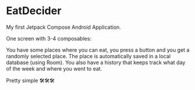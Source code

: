 # EatDecider 

My first Jetpack Compose Android Application.

One screen with 3-4 composables:

You have some places where you can eat, you press a button and you get a randomly selected place. The place is automatically saved in a local database (using Room). You also have a history that keeps track what day of the week and where you went to eat.

Pretty simple 🛠🛠🛠
